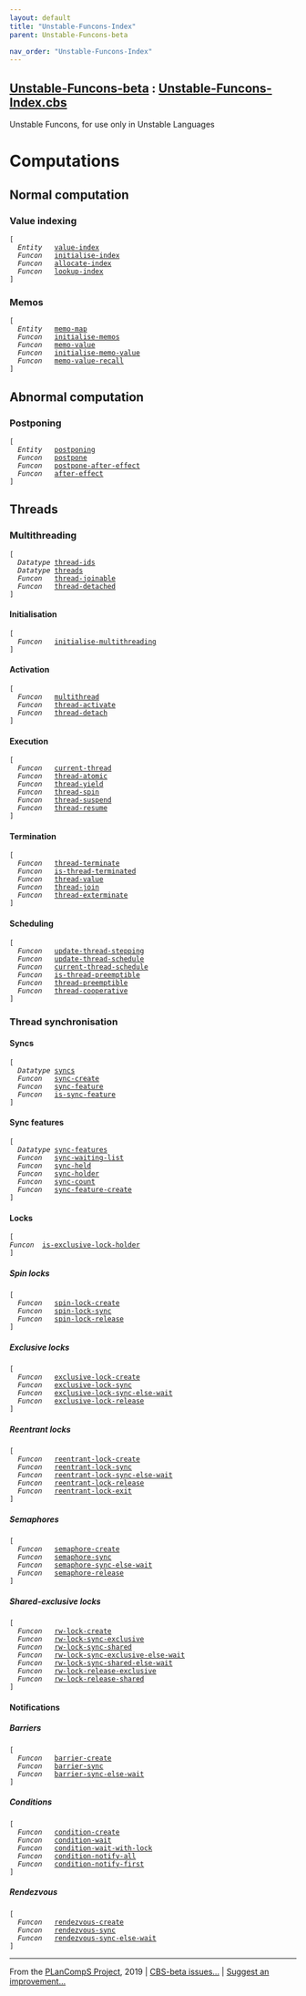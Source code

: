 ```yaml
---
layout: default
title: "Unstable-Funcons-Index"
parent: Unstable-Funcons-beta

nav_order: "Unstable-Funcons-Index"
---
```


[Unstable-Funcons-beta] : [Unstable-Funcons-Index.cbs]
-----------------------------


Unstable Funcons, for use only in Unstable Languages


# Computations

## Normal computation

### Value indexing
<div class="highlighter-rouge"><pre class="highlight"><code>[
  <i class="keyword">Entity</i>   <span class="name"><a href="../Unstable-Computations/Normal/Indexing/index.html#Name_value-index">value-index</a></span>
  <i class="keyword">Funcon</i>   <span class="name"><a href="../Unstable-Computations/Normal/Indexing/index.html#Name_initialise-index">initialise-index</a></span>
  <i class="keyword">Funcon</i>   <span class="name"><a href="../Unstable-Computations/Normal/Indexing/index.html#Name_allocate-index">allocate-index</a></span>
  <i class="keyword">Funcon</i>   <span class="name"><a href="../Unstable-Computations/Normal/Indexing/index.html#Name_lookup-index">lookup-index</a></span>
]</code></pre></div>


### Memos
<div class="highlighter-rouge"><pre class="highlight"><code>[
  <i class="keyword">Entity</i>   <span class="name"><a href="../Unstable-Computations/Normal/Memos/index.html#Name_memo-map">memo-map</a></span>
  <i class="keyword">Funcon</i>   <span class="name"><a href="../Unstable-Computations/Normal/Memos/index.html#Name_initialise-memos">initialise-memos</a></span>
  <i class="keyword">Funcon</i>   <span class="name"><a href="../Unstable-Computations/Normal/Memos/index.html#Name_memo-value">memo-value</a></span>
  <i class="keyword">Funcon</i>   <span class="name"><a href="../Unstable-Computations/Normal/Memos/index.html#Name_initialise-memo-value">initialise-memo-value</a></span>
  <i class="keyword">Funcon</i>   <span class="name"><a href="../Unstable-Computations/Normal/Memos/index.html#Name_memo-value-recall">memo-value-recall</a></span>
]</code></pre></div>



## Abnormal computation

### Postponing
<div class="highlighter-rouge"><pre class="highlight"><code>[
  <i class="keyword">Entity</i>   <span class="name"><a href="../Unstable-Computations/Abnormal/Postponing/index.html#Name_postponing">postponing</a></span>
  <i class="keyword">Funcon</i>   <span class="name"><a href="../Unstable-Computations/Abnormal/Postponing/index.html#Name_postpone">postpone</a></span>
  <i class="keyword">Funcon</i>   <span class="name"><a href="../Unstable-Computations/Abnormal/Postponing/index.html#Name_postpone-after-effect">postpone-after-effect</a></span>
  <i class="keyword">Funcon</i>   <span class="name"><a href="../Unstable-Computations/Abnormal/Postponing/index.html#Name_after-effect">after-effect</a></span>
]</code></pre></div>


## Threads

### Multithreading
<div class="highlighter-rouge"><pre class="highlight"><code>[
  <i class="keyword">Datatype</i> <span class="name"><a href="../Unstable-Computations/Threads/Multithreading/index.html#Name_thread-ids">thread-ids</a></span>
  <i class="keyword">Datatype</i> <span class="name"><a href="../Unstable-Computations/Threads/Multithreading/index.html#Name_threads">threads</a></span>
  <i class="keyword">Funcon</i>   <span class="name"><a href="../Unstable-Computations/Threads/Multithreading/index.html#Name_thread-joinable">thread-joinable</a></span>
  <i class="keyword">Funcon</i>   <span class="name"><a href="../Unstable-Computations/Threads/Multithreading/index.html#Name_thread-detached">thread-detached</a></span>
]</code></pre></div>


#### Initialisation
<div class="highlighter-rouge"><pre class="highlight"><code>[
  <i class="keyword">Funcon</i>   <span class="name"><a href="../Unstable-Computations/Threads/Multithreading/index.html#Name_initialise-multithreading">initialise-multithreading</a></span>
]</code></pre></div>


#### Activation
<div class="highlighter-rouge"><pre class="highlight"><code>[
  <i class="keyword">Funcon</i>   <span class="name"><a href="../Unstable-Computations/Threads/Multithreading/index.html#Name_multithread">multithread</a></span>
  <i class="keyword">Funcon</i>   <span class="name"><a href="../Unstable-Computations/Threads/Multithreading/index.html#Name_thread-activate">thread-activate</a></span>
  <i class="keyword">Funcon</i>   <span class="name"><a href="../Unstable-Computations/Threads/Multithreading/index.html#Name_thread-detach">thread-detach</a></span>
]</code></pre></div>


#### Execution
<div class="highlighter-rouge"><pre class="highlight"><code>[
  <i class="keyword">Funcon</i>   <span class="name"><a href="../Unstable-Computations/Threads/Multithreading/index.html#Name_current-thread">current-thread</a></span> 
  <i class="keyword">Funcon</i>   <span class="name"><a href="../Unstable-Computations/Threads/Multithreading/index.html#Name_thread-atomic">thread-atomic</a></span>
  <i class="keyword">Funcon</i>   <span class="name"><a href="../Unstable-Computations/Threads/Multithreading/index.html#Name_thread-yield">thread-yield</a></span>
  <i class="keyword">Funcon</i>   <span class="name"><a href="../Unstable-Computations/Threads/Multithreading/index.html#Name_thread-spin">thread-spin</a></span>
  <i class="keyword">Funcon</i>   <span class="name"><a href="../Unstable-Computations/Threads/Multithreading/index.html#Name_thread-suspend">thread-suspend</a></span>
  <i class="keyword">Funcon</i>   <span class="name"><a href="../Unstable-Computations/Threads/Multithreading/index.html#Name_thread-resume">thread-resume</a></span>
]</code></pre></div>


#### Termination
<div class="highlighter-rouge"><pre class="highlight"><code>[
  <i class="keyword">Funcon</i>   <span class="name"><a href="../Unstable-Computations/Threads/Multithreading/index.html#Name_thread-terminate">thread-terminate</a></span>
  <i class="keyword">Funcon</i>   <span class="name"><a href="../Unstable-Computations/Threads/Multithreading/index.html#Name_is-thread-terminated">is-thread-terminated</a></span>
  <i class="keyword">Funcon</i>   <span class="name"><a href="../Unstable-Computations/Threads/Multithreading/index.html#Name_thread-value">thread-value</a></span>
  <i class="keyword">Funcon</i>   <span class="name"><a href="../Unstable-Computations/Threads/Multithreading/index.html#Name_thread-join">thread-join</a></span>
  <i class="keyword">Funcon</i>   <span class="name"><a href="../Unstable-Computations/Threads/Multithreading/index.html#Name_thread-exterminate">thread-exterminate</a></span>
]</code></pre></div>


#### Scheduling
<div class="highlighter-rouge"><pre class="highlight"><code>[
  <i class="keyword">Funcon</i>   <span class="name"><a href="../Unstable-Computations/Threads/Multithreading/index.html#Name_update-thread-stepping">update-thread-stepping</a></span>
  <i class="keyword">Funcon</i>   <span class="name"><a href="../Unstable-Computations/Threads/Multithreading/index.html#Name_update-thread-schedule">update-thread-schedule</a></span>
  <i class="keyword">Funcon</i>   <span class="name"><a href="../Unstable-Computations/Threads/Multithreading/index.html#Name_current-thread-schedule">current-thread-schedule</a></span>
  <i class="keyword">Funcon</i>   <span class="name"><a href="../Unstable-Computations/Threads/Multithreading/index.html#Name_is-thread-preemptible">is-thread-preemptible</a></span>
  <i class="keyword">Funcon</i>   <span class="name"><a href="../Unstable-Computations/Threads/Multithreading/index.html#Name_thread-preemptible">thread-preemptible</a></span>
  <i class="keyword">Funcon</i>   <span class="name"><a href="../Unstable-Computations/Threads/Multithreading/index.html#Name_thread-cooperative">thread-cooperative</a></span>
]</code></pre></div>


### Thread synchronisation

#### Syncs
<div class="highlighter-rouge"><pre class="highlight"><code>[
  <i class="keyword">Datatype</i> <span class="name"><a href="../Unstable-Computations/Threads/Synchronising/index.html#Name_syncs">syncs</a></span>
  <i class="keyword">Funcon</i>   <span class="name"><a href="../Unstable-Computations/Threads/Synchronising/index.html#Name_sync-create">sync-create</a></span>
  <i class="keyword">Funcon</i>   <span class="name"><a href="../Unstable-Computations/Threads/Synchronising/index.html#Name_sync-feature">sync-feature</a></span>
  <i class="keyword">Funcon</i>   <span class="name"><a href="../Unstable-Computations/Threads/Synchronising/index.html#Name_is-sync-feature">is-sync-feature</a></span>
]</code></pre></div>


#### Sync features
<div class="highlighter-rouge"><pre class="highlight"><code>[
  <i class="keyword">Datatype</i> <span class="name"><a href="../Unstable-Computations/Threads/Synchronising/index.html#Name_sync-features">sync-features</a></span>
  <i class="keyword">Funcon</i>   <span class="name"><a href="../Unstable-Computations/Threads/Synchronising/index.html#Name_sync-waiting-list">sync-waiting-list</a></span>
  <i class="keyword">Funcon</i>   <span class="name"><a href="../Unstable-Computations/Threads/Synchronising/index.html#Name_sync-held">sync-held</a></span>
  <i class="keyword">Funcon</i>   <span class="name"><a href="../Unstable-Computations/Threads/Synchronising/index.html#Name_sync-holder">sync-holder</a></span>
  <i class="keyword">Funcon</i>   <span class="name"><a href="../Unstable-Computations/Threads/Synchronising/index.html#Name_sync-count">sync-count</a></span>
  <i class="keyword">Funcon</i>   <span class="name"><a href="../Unstable-Computations/Threads/Synchronising/index.html#Name_sync-feature-create">sync-feature-create</a></span>
]</code></pre></div>

  
#### Locks
<div class="highlighter-rouge"><pre class="highlight"><code>[
<i class="keyword">Funcon</i>  <span class="name"><a href="../Unstable-Computations/Threads/Synchronising/Locks/index.html#Name_is-exclusive-lock-holder">is-exclusive-lock-holder</a></span>
]</code></pre></div>


##### Spin locks
<div class="highlighter-rouge"><pre class="highlight"><code>[
  <i class="keyword">Funcon</i>   <span class="name"><a href="../Unstable-Computations/Threads/Synchronising/Locks/index.html#Name_spin-lock-create">spin-lock-create</a></span>
  <i class="keyword">Funcon</i>   <span class="name"><a href="../Unstable-Computations/Threads/Synchronising/Locks/index.html#Name_spin-lock-sync">spin-lock-sync</a></span>
  <i class="keyword">Funcon</i>   <span class="name"><a href="../Unstable-Computations/Threads/Synchronising/Locks/index.html#Name_spin-lock-release">spin-lock-release</a></span>
]</code></pre></div>


##### Exclusive locks
<div class="highlighter-rouge"><pre class="highlight"><code>[
  <i class="keyword">Funcon</i>   <span class="name"><a href="../Unstable-Computations/Threads/Synchronising/Locks/index.html#Name_exclusive-lock-create">exclusive-lock-create</a></span>
  <i class="keyword">Funcon</i>   <span class="name"><a href="../Unstable-Computations/Threads/Synchronising/Locks/index.html#Name_exclusive-lock-sync">exclusive-lock-sync</a></span>
  <i class="keyword">Funcon</i>   <span class="name"><a href="../Unstable-Computations/Threads/Synchronising/Locks/index.html#Name_exclusive-lock-sync-else-wait">exclusive-lock-sync-else-wait</a></span>
  <i class="keyword">Funcon</i>   <span class="name"><a href="../Unstable-Computations/Threads/Synchronising/Locks/index.html#Name_exclusive-lock-release">exclusive-lock-release</a></span>
]</code></pre></div>


##### Reentrant locks
<div class="highlighter-rouge"><pre class="highlight"><code>[
  <i class="keyword">Funcon</i>   <span class="name"><a href="../Unstable-Computations/Threads/Synchronising/Locks/index.html#Name_reentrant-lock-create">reentrant-lock-create</a></span>
  <i class="keyword">Funcon</i>   <span class="name"><a href="../Unstable-Computations/Threads/Synchronising/Locks/index.html#Name_reentrant-lock-sync">reentrant-lock-sync</a></span>
  <i class="keyword">Funcon</i>   <span class="name"><a href="../Unstable-Computations/Threads/Synchronising/Locks/index.html#Name_reentrant-lock-sync-else-wait">reentrant-lock-sync-else-wait</a></span>
  <i class="keyword">Funcon</i>   <span class="name"><a href="../Unstable-Computations/Threads/Synchronising/Locks/index.html#Name_reentrant-lock-release">reentrant-lock-release</a></span>
  <i class="keyword">Funcon</i>   <span class="name"><a href="../Unstable-Computations/Threads/Synchronising/Locks/index.html#Name_reentrant-lock-exit">reentrant-lock-exit</a></span>
]</code></pre></div>


##### Semaphores
<div class="highlighter-rouge"><pre class="highlight"><code>[
  <i class="keyword">Funcon</i>   <span class="name"><a href="../Unstable-Computations/Threads/Synchronising/Locks/index.html#Name_semaphore-create">semaphore-create</a></span>
  <i class="keyword">Funcon</i>   <span class="name"><a href="../Unstable-Computations/Threads/Synchronising/Locks/index.html#Name_semaphore-sync">semaphore-sync</a></span>
  <i class="keyword">Funcon</i>   <span class="name"><a href="../Unstable-Computations/Threads/Synchronising/Locks/index.html#Name_semaphore-sync-else-wait">semaphore-sync-else-wait</a></span>
  <i class="keyword">Funcon</i>   <span class="name"><a href="../Unstable-Computations/Threads/Synchronising/Locks/index.html#Name_semaphore-release">semaphore-release</a></span>
]</code></pre></div>


##### Shared-exclusive locks
<div class="highlighter-rouge"><pre class="highlight"><code>[
  <i class="keyword">Funcon</i>   <span class="name"><a href="../Unstable-Computations/Threads/Synchronising/Locks/index.html#Name_rw-lock-create">rw-lock-create</a></span>
  <i class="keyword">Funcon</i>   <span class="name"><a href="../Unstable-Computations/Threads/Synchronising/Locks/index.html#Name_rw-lock-sync-exclusive">rw-lock-sync-exclusive</a></span>
  <i class="keyword">Funcon</i>   <span class="name"><a href="../Unstable-Computations/Threads/Synchronising/Locks/index.html#Name_rw-lock-sync-shared">rw-lock-sync-shared</a></span>
  <i class="keyword">Funcon</i>   <span class="name"><a href="../Unstable-Computations/Threads/Synchronising/Locks/index.html#Name_rw-lock-sync-exclusive-else-wait">rw-lock-sync-exclusive-else-wait</a></span>
  <i class="keyword">Funcon</i>   <span class="name"><a href="../Unstable-Computations/Threads/Synchronising/Locks/index.html#Name_rw-lock-sync-shared-else-wait">rw-lock-sync-shared-else-wait</a></span>
  <i class="keyword">Funcon</i>   <span class="name"><a href="../Unstable-Computations/Threads/Synchronising/Locks/index.html#Name_rw-lock-release-exclusive">rw-lock-release-exclusive</a></span>
  <i class="keyword">Funcon</i>   <span class="name"><a href="../Unstable-Computations/Threads/Synchronising/Locks/index.html#Name_rw-lock-release-shared">rw-lock-release-shared</a></span>
]</code></pre></div>


#### Notifications

##### Barriers
<div class="highlighter-rouge"><pre class="highlight"><code>[
  <i class="keyword">Funcon</i>   <span class="name"><a href="../Unstable-Computations/Threads/Synchronising/Notifications/index.html#Name_barrier-create">barrier-create</a></span>
  <i class="keyword">Funcon</i>   <span class="name"><a href="../Unstable-Computations/Threads/Synchronising/Notifications/index.html#Name_barrier-sync">barrier-sync</a></span>
  <i class="keyword">Funcon</i>   <span class="name"><a href="../Unstable-Computations/Threads/Synchronising/Notifications/index.html#Name_barrier-sync-else-wait">barrier-sync-else-wait</a></span>
]</code></pre></div>


##### Conditions
<div class="highlighter-rouge"><pre class="highlight"><code>[
  <i class="keyword">Funcon</i>   <span class="name"><a href="../Unstable-Computations/Threads/Synchronising/Notifications/index.html#Name_condition-create">condition-create</a></span>
  <i class="keyword">Funcon</i>   <span class="name"><a href="../Unstable-Computations/Threads/Synchronising/Notifications/index.html#Name_condition-wait">condition-wait</a></span>
  <i class="keyword">Funcon</i>   <span class="name"><a href="../Unstable-Computations/Threads/Synchronising/Notifications/index.html#Name_condition-wait-with-lock">condition-wait-with-lock</a></span>
  <i class="keyword">Funcon</i>   <span class="name"><a href="../Unstable-Computations/Threads/Synchronising/Notifications/index.html#Name_condition-notify-all">condition-notify-all</a></span>
  <i class="keyword">Funcon</i>   <span class="name"><a href="../Unstable-Computations/Threads/Synchronising/Notifications/index.html#Name_condition-notify-first">condition-notify-first</a></span>
]</code></pre></div>


##### Rendezvous
<div class="highlighter-rouge"><pre class="highlight"><code>[
  <i class="keyword">Funcon</i>   <span class="name"><a href="../Unstable-Computations/Threads/Synchronising/Notifications/index.html#Name_rendezvous-create">rendezvous-create</a></span>
  <i class="keyword">Funcon</i>   <span class="name"><a href="../Unstable-Computations/Threads/Synchronising/Notifications/index.html#Name_rendezvous-sync">rendezvous-sync</a></span>
  <i class="keyword">Funcon</i>   <span class="name"><a href="../Unstable-Computations/Threads/Synchronising/Notifications/index.html#Name_rendezvous-sync-else-wait">rendezvous-sync-else-wait</a></span>
]</code></pre></div>


____

From the [PLanCompS Project], 2019 | [CBS-beta issues...] | [Suggest an improvement...]

[Unstable-Funcons-Index.cbs]: Unstable-Funcons-Index.cbs 
  "CBS SOURCE FILE"
[Funcons-beta]: /CBS-beta/docs/Funcons-beta
 "FUNCONS-BETA"
[Unstable-Funcons-beta]: /CBS-beta/docs/Unstable-Funcons-beta
  "UNSTABLE-FUNCONS-BETA"
[Languages-beta]: /CBS-beta/docs/Languages-beta
  "LANGUAGES-BETA"
[Unstable-Languages-beta]: /CBS-beta/docs/Unstable-Languages-beta
  "UNSTABLE-LANGUAGES-BETA"
[CBS-beta]: /CBS-beta "CBS-BETA"
[PLanCompS Project]: http://plancomps.org
  "PROGRAMMING LANGUAGE COMPONENTS AND SPECIFICATIONS PROJECT HOME PAGE"
[CBS-beta issues...]: https://github.com/plancomps/plancomps.github.io/issues
  "CBS-BETA ISSUE REPORTS ON GITHUB"
[Suggest an improvement...]: mailto:plancomps@gmail.com?Subject=CBS-beta%20-%20comment&Body=Re%3A%20CBS-beta%20specification%20at%20Unstable-Funcons-Index/Unstable-Funcons-Index.cbs%0A%0AComment/Query/Issue/Suggestion%3A%0A%0A%0ASignature%3A%0A 
  "GENERATE AN EMAIL TEMPLATE"

